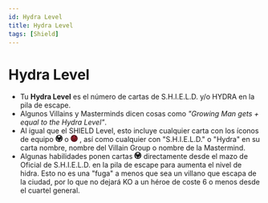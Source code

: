 ```yaml
---
id: Hydra Level
title: Hydra Level
tags: [Shield]
---
```


# Hydra Level


* Tu **Hydra Level** es el número de cartas de S.H.I.E.L.D. y/o HYDRA en la pila de escape.
* Algunos Villains y Masterminds dicen cosas como *"Growing Man gets + equal to the Hydra Level"*.
* Al igual que el SHIELD Level, esto incluye cualquier carta con los íconos de equipo ![](../_imagenes/IconShield.jpg) o ![](../_imagenes/IconHydra.jpg) , así como cualquier con "S.H.I.E.L.D." o "Hydra" en su carta nombre, nombre del Villain Group  o nombre de la Mastermind.
* Algunas habilidades ponen cartas ![](../_imagenes/IconShield.jpg) directamente desde el mazo de Oficial de S.H.I.E.L.D. en la pila de escape para aumenta el nivel de hidra. Esto no es una "fuga" a menos que sea un villano que escapa de la ciudad, por lo que no dejará KO a un héroe de coste 6 o menos desde el cuartel general.